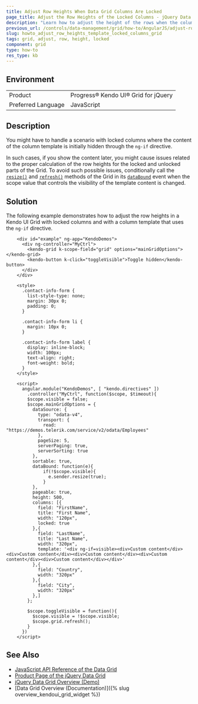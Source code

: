 ```yaml
---
title: Adjust Row Heights When Data Grid Columns Are Locked
page_title: Adjust the Row Heights of the Locked Columns - jQuery Data Grid
description: "Learn how to adjust the height of the rows when the columns are locked in the Kendo UI Data Grid for jQuery control."
previous_url: /controls/data-management/grid/how-to/AngularJS/adjust-row-heights-for-grid-with-locked-columns
slug: howto_adjust_row_heights_template_locked_columns_grid
tags: grid, adjust, row, height, locked
component: grid
type: how-to
res_type: kb
---
```


## Environment

<table>
 <tr>
  <td>Product</td>
  <td>Progress® Kendo UI® Grid for jQuery</td>
 </tr>
 <tr>
  <td>Preferred Language</td>
  <td>JavaScript</td>
 </tr>
</table>

## Description

You might have to handle a scenario with locked columns where the content of the column template is initially hidden through the `ng-if` directive.

In such cases, if you show the content later, you might cause issues related to the proper calculation of the row heights for the locked and unlocked parts of the Grid. To avoid such possible issues, conditionally call the [`resize()`](/api/javascript/kendo/methods/resize) and [`refresh()`](/api/javascript/ui/grid/methods/refresh) methods of the Grid in its [`dataBound`](/api/javascript/ui/grid/events/databound) event when the scope value that controls the visibility of the template content is changed.

## Solution

The following example demonstrates how to adjust the row heights in a Kendo UI Grid with locked columns and with a column template that uses the `ng-if` directive.

```
    <div id="example" ng-app="KendoDemos">
      <div ng-controller="MyCtrl">
        <kendo-grid k-scope-field="grid" options="mainGridOptions"></kendo-grid>
        <kendo-button k-click="toggleVisible">Toggle hidden</kendo-button>
      </div>
    </div>

    <style>
      .contact-info-form {
        list-style-type: none;
        margin: 30px 0;
        padding: 0;
      }

      .contact-info-form li {
        margin: 10px 0;
      }

      .contact-info-form label {
        display: inline-block;
        width: 100px;
        text-align: right;
        font-weight: bold;
      }
    </style>

    <script>
      angular.module("KendoDemos", [ "kendo.directives" ])
        .controller("MyCtrl", function($scope, $timeout){
        $scope.visible = false;
        $scope.mainGridOptions = {
          dataSource: {
            type: "odata-v4",
            transport: {
              read: "https://demos.telerik.com/service/v2/odata/Employees"
            },
            pageSize: 5,
            serverPaging: true,
            serverSorting: true
          },
          sortable: true,
          dataBound: function(e){
              if(!$scope.visible){
              	e.sender.resize(true);
              }
          },
          pageable: true,
          height: 500,
          columns: [{
            field: "FirstName",
            title: "First Name",
            width: "120px",
            locked: true
          },{
            field: "LastName",
            title: "Last Name",
            width: "320px",
            template: '<div ng-if=visible><div>Custom content</div><div>Custom content</div><div>Custom content</div><div>Custom content</div><div>Custom content</div></div>'
          },{
            field: "Country",
            width: "320px"
          },{
            field: "City",
            width: "320px"
          },]
        };

        $scope.toggleVisible = function(){
          $scope.visible = !$scope.visible;
          $scope.grid.refresh();
        }
      })
    </script>
```

## See Also

* [JavaScript API Reference of the Data Grid](/api/javascript/ui/grid)
* [Product Page of the jQuery Data Grid](https://www.telerik.com/kendo-jquery-ui/data-grid-(table))
* [jQuery Data Grid Overview (Demo)](https://demos.telerik.com/kendo-ui/grid/index)
* [Data Grid Overview (Documentation)]({% slug overview_kendoui_grid_widget %})
